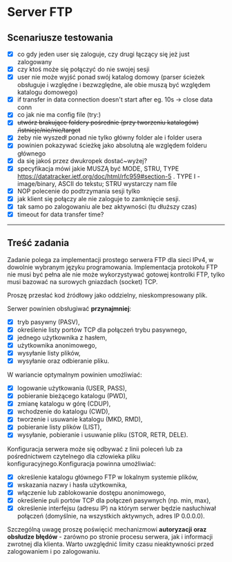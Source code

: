 # Server FTP

## Scenariusze testowania

- [x] co gdy jeden user się zaloguje, czy drugi łączący się jeż just zalogowany
- [x] czy ktoś może się połączyć do nie swojej sesji
- [x] user nie może wyjść ponad swój katalog domowy (parser ścieżek obsługuje i względne i bezwzględne, ale obie muszą być względem katalogu domowego)
- [x] if transfer in data connection doesn't start after eg. 10s -> close data conn
- [x] co jak nie ma config file (try:)
- [x] ~~utwórz brakujące foldery pośrednie (przy tworzeniu katalogów) /istnieje/nie/nie/target~~
- [x] żeby nie wyszedł ponad nie tylko główny folder ale i folder usera
- [x] powinien pokazywać ścieżkę jako absolutną ale względem folderu głównego
- [x] da się jakoś przez dwukropek dostać~wyżej?
- [x] specyfikacja mówi jakie MUSZĄ być MODE, STRU, TYPE https://datatracker.ietf.org/doc/html/rfc959#section-5 . TYPE I - image/binary, ASCII do tekstu; STRU wystarczy nam file
- [x] NOP polecenie do podtrzymania sesji tylko
- [x] jak klient się połączy ale nie zaloguje to zamknięcie sesji.
- [x] tak samo po zalogowaniu ale bez aktywności (tu dłuższy czas)
- [x] timeout for data transfer time?

---

## Treść zadania

Zadanie polega za implementacji prostego serwera FTP dla sieci IPv4, w dowolnie wybranym języku programowania. Implementacja protokołu FTP nie musi być pełna ale nie może wykorzystywać gotowej kontrolki FTP, tylko musi bazować na surowych gniazdach (socket) TCP.

Proszę przesłać kod źródłowy jako oddzielny, nieskompresowany plik.

Serwer powinien obsługiwać **przynajmniej**:

- [x] tryb pasywny (PASV),
- [x] określenie listy portów TCP dla połączeń trybu pasywnego,
- [x] jednego użytkownika z hasłem,
- [x] użytkownika anonimowego,
- [x] wysyłanie listy plików,
- [x] wysyłanie oraz odbieranie pliku.

W wariancie optymalnym powinien umożliwiać:

- [x] logowanie użytkowania (USER, PASS),
- [x] pobieranie bieżącego katalogu (PWD),
- [x] zmianę katalogu w górę (CDUP),
- [x] wchodzenie do katalogu (CWD),
- [x] tworzenie i usuwanie katalogu (MKD, RMD),
- [x] pobieranie listy plików (LIST),
- [x] wysyłanie, pobieranie i usuwanie pliku (STOR, RETR, DELE).

Konfiguracja serwera może się odbywać z linii poleceń lub za pośrednictwem czytelnego dla człowieka pliku konfiguracyjnego.Konfiguracja powinna umożliwiać:

- [x] określenie katalogu głównego FTP w lokalnym systemie plików,
- [x] wskazania nazwy i hasła użytkownika,
- [x] włączenie lub zablokowanie dostępu anonimowego,
- [x] określenie puli portów TCP dla połączeń pasywnych (np. min, max),
- [x] określenie interfejsu (adresu IP) na którym serwer będzie nasłuchiwał połączeń (domyślnie, na wszystkich aktywnych, adres IP 0.0.0.0).

Szczególną uwagę proszę poświęcić mechanizmowi **autoryzacji oraz obsłudze błędów** - zarówno po stronie procesu serwera, jak i informacji zwrotnej dla klienta. Warto uwzględnić limity czasu nieaktywności przed zalogowaniem i po zalogowaniu.
